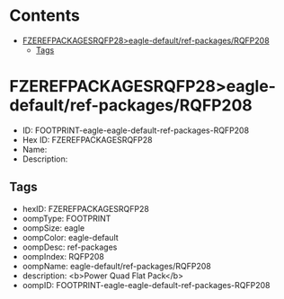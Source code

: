 



Contents
========

* [FZEREFPACKAGESRQFP28>eagle-default/ref-packages/RQFP208](#fzerefpackagesrqfp28eagle-defaultref-packagesrqfp208)
	* [Tags](#tags)

# FZEREFPACKAGESRQFP28>eagle-default/ref-packages/RQFP208

- ID: FOOTPRINT-eagle-eagle-default-ref-packages-RQFP208
- Hex ID: FZEREFPACKAGESRQFP28
- Name: 
- Description: 

## Tags

- hexID: FZEREFPACKAGESRQFP28
- oompType: FOOTPRINT
- oompSize: eagle
- oompColor: eagle-default
- oompDesc: ref-packages
- oompIndex: RQFP208
- oompName: eagle-default/ref-packages/RQFP208
- description: &lt;b&gt;Power Quad Flat Pack&lt;/b&gt;
- oompID: FOOTPRINT-eagle-eagle-default-ref-packages-RQFP208
